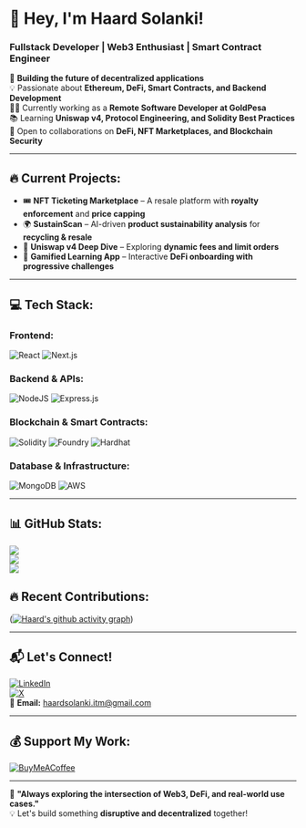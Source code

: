 # 👋 Hey, I'm Haard Solanki!  

### Fullstack Developer | Web3 Enthusiast | Smart Contract Engineer  

🚀 **Building the future of decentralized applications**  
💡 Passionate about **Ethereum, DeFi, Smart Contracts, and Backend Development**  
👨‍💻 Currently working as a **Remote Software Developer at GoldPesa**  
📚 Learning **Uniswap v4, Protocol Engineering, and Solidity Best Practices**  
🎯 Open to collaborations on **DeFi, NFT Marketplaces, and Blockchain Security**  

---

## 🔥 Current Projects:

- 🎟 **NFT Ticketing Marketplace** – A resale platform with **royalty enforcement** and **price capping**  
- 🌍 **SustainScan** – AI-driven **product sustainability analysis** for **recycling & resale**  
- 💱 **Uniswap v4 Deep Dive** – Exploring **dynamic fees and limit orders**  
- 🎯 **Gamified Learning App** – Interactive **DeFi onboarding with progressive challenges**  

---

## 💻 Tech Stack:

### **Frontend:**  
![React](https://img.shields.io/badge/React-%2320232a.svg?style=flat&logo=react&logoColor=%2361DAFB) ![Next.js](https://img.shields.io/badge/Next.js-000000.svg?style=flat&logo=nextdotjs&logoColor=white)  

### **Backend & APIs:**  
![NodeJS](https://img.shields.io/badge/Node.js-6DA55F?style=flat&logo=node.js&logoColor=white) ![Express.js](https://img.shields.io/badge/Express.js-%23404d59.svg?style=flat&logo=express&logoColor=%2361DAFB)  

### **Blockchain & Smart Contracts:**  
![Solidity](https://img.shields.io/badge/Solidity-%23363636.svg?style=flat&logo=solidity&logoColor=white) ![Foundry](https://img.shields.io/badge/Foundry-2b2b2b.svg?style=flat&logoColor=white) ![Hardhat](https://img.shields.io/badge/Hardhat-20232A.svg?style=flat&logo=hardhat&logoColor=yellow)  

### **Database & Infrastructure:**  
![MongoDB](https://img.shields.io/badge/MongoDB-%234ea94b.svg?style=flat&logo=mongodb&logoColor=white) ![AWS](https://img.shields.io/badge/AWS-%23232F3E.svg?style=flat&logo=amazon-aws&logoColor=white)  

---

## 📊 GitHub Stats:
![](https://github-readme-stats.vercel.app/api?username=haard18&theme=gruvbox&hide_border=true&include_all_commits=true&count_private=true)  
![](https://github-readme-streak-stats.herokuapp.com/?user=haard18&theme=gruvbox&hide_border=true)  
![](https://github-readme-stats.vercel.app/api/top-langs/?username=haard18&theme=gruvbox&hide_border=true&include_all_commits=true&count_private=true&layout=compact)  

## 🔥 Recent Contributions:
([![Haard's github activity graph](https://github-readme-activity-graph.vercel.app/graph?username=haard18&bg_color=000000&color=699e4c&line=4c9e5a&point=403d3d&area=true&hide_border=true)](https://github.com/ashutosh00710/github-readme-activity-graph))

---

## 📬 Let's Connect!
[![LinkedIn](https://img.shields.io/badge/LinkedIn-%230077B5.svg?logo=linkedin&logoColor=white)](https://linkedin.com/in/haard-solanki-66084826a/)  
[![X](https://img.shields.io/badge/X-black.svg?logo=X&logoColor=white)](https://x.com/solanki_haard)  
📧 **Email:** haardsolanki.itm@gmail.com  

---

## 💰 Support My Work:
[![BuyMeACoffee](https://img.shields.io/badge/Buy%20Me%20a%20Coffee-ffdd00?style=for-the-badge&logo=buy-me-a-coffee&logoColor=black)](https://www.buymeacoffee.com/haardsolanki)  

---

🚀 **"Always exploring the intersection of Web3, DeFi, and real-world use cases."**  
💡 Let's build something **disruptive and decentralized** together!  
